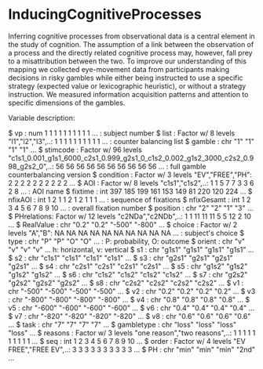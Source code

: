 # InducingCognitiveProcesses

Inferring cognitive processes from observational data is a central element in the study of cognition. The assumption of a link between the observation of a process and the directly related cognitive process may, however, fall prey to a misattribution between the two. To improve our understanding of this mapping we collected eye-movement data from participants making decisions in risky gambles while either being instructed to use a specific strategy (expected value or lexicographic heuristic), or without a strategy instruction. We measured information acquisition patterns and attention to specific dimensions of the gambles. 

Variable description:

 $ vp         : num  1 1 1 1 1 1 1 1 1 1 ... : subject number
 $ list       : Factor w/ 8 levels "l1","l2","l3",..: 1 1 1 1 1 1 1 1 1 1 ... : counter balancing list
 $ gamble     : chr  "1" "1" "1" "1" ...
 $ stimcode   : Factor w/ 96 levels "c1s1_0.001_g1s1_6000_c2s1_0.999_g2s1_0_c1s2_0.002_g1s2_3000_c2s2_0.998_g2s2_0",..: 56 56 56 56 56 56 56 56 56 56 ... : full gamble counterbalancing version
 $ condition  : Factor w/ 3 levels "EV","FREE","PH": 2 2 2 2 2 2 2 2 2 2 ... 
 $ AOI        : Factor w/ 8 levels "c1s1","c1s2",..: 1 1 5 7 7 3 3 6 2 8 ... : AOI name
 $ fixtime    : int  397 185 199 161 153 149 81 220 120 224 ...
 $ nfixAOI    : int  1 2 1 1 2 1 2 1 1 1 ... : sequence of fixations
 $ nfixGesamt : int  1 2 3 4 5 6 7 8 9 10 ... : overall fixation number
 $ position   : chr  "2" "2" "1" "3" ... 
 $ PHrelations: Factor w/ 12 levels "c2NDa","c2NDb",..: 1 1 11 11 11 5 5 12 2 10 ...
 $ RealValue  : chr  "0.2" "0.2" "-500" "-800" ...
 $ choice     : Factor w/ 2 levels "A","B": NA NA NA NA NA NA NA NA NA NA ... : subject's choice
 $ type       : chr  "P" "P" "O" "O" ... : P: probability, O: outcome
 $ orient     : chr  "v" "v" "v" "v" ... h: horizontal, v: vertical
 $ s1         : chr  "g1s1" "g1s1" "g1s1" "g1s1" ... 
 $ s2         : chr  "c1s1" "c1s1" "c1s1" "c1s1" ...
 $ s3         : chr  "g2s1" "g2s1" "g2s1" "g2s1" ...
 $ s4         : chr  "c2s1" "c2s1" "c2s1" "c2s1" ...
 $ s5         : chr  "g1s2" "g1s2" "g1s2" "g1s2" ...
 $ s6         : chr  "c1s2" "c1s2" "c1s2" "c1s2" ...
 $ s7         : chr  "g2s2" "g2s2" "g2s2" "g2s2" ...
 $ s8         : chr  "c2s2" "c2s2" "c2s2" "c2s2" ...
 $ v1         : chr  "-500" "-500" "-500" "-500" ...
 $ v2         : chr  "0.2" "0.2" "0.2" "0.2" ...
 $ v3         : chr  "-800" "-800" "-800" "-800" ...
 $ v4         : chr  "0.8" "0.8" "0.8" "0.8" ...
 $ v5         : chr  "-600" "-600" "-600" "-600" ...
 $ v6         : chr  "0.4" "0.4" "0.4" "0.4" ...
 $ v7         : chr  "-820" "-820" "-820" "-820" ...
 $ v8         : chr  "0.6" "0.6" "0.6" "0.6" ...
 $ task       : chr  "7" "7" "7" "7" ...
 $ gambletype : chr  "loss" "loss" "loss" "loss" ... 
 $ reasons    : Factor w/ 3 levels "one reason","two reasons",..: 1 1 1 1 1 1 1 1 1 1 ...
 $ seq        : int  1 2 3 4 5 6 7 8 9 10 ...
 $ order      : Factor w/ 4 levels "EV FREE","FREE EV",..: 3 3 3 3 3 3 3 3 3 3 ...
 $ PH         : chr  "min" "min" "min" "2nd" ...